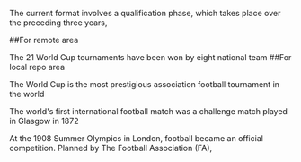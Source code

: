 The current format involves a qualification phase, which takes place over the preceding three years,

##For remote area

The 21 World Cup tournaments have been won by eight national team
##For local repo area

The World Cup is the most prestigious association football tournament in the world


The world's first international football match was a challenge match played in Glasgow in 1872


At the 1908 Summer Olympics in London, football became an official competition. Planned by The Football Association (FA),
